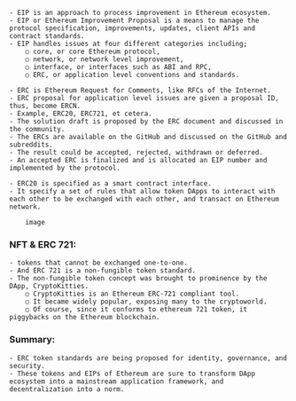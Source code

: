 	- EIP is an approach to process improvement in Ethereum ecosystem. 
	- EIP or Ethereum Improvement Proposal is a means to manage the protocol specification, improvements, updates, client APIs and contract standards. 
	- EIP handles issues at four different categories including; 
		○ core, or core Ethereum protocol, 
		○ network, or network level improvement, 
		○ interface, or interfaces such as ABI and RPC, 
		○ ERC, or application level conventions and standards.

	- ERC is Ethereum Request for Comments, like RFCs of the Internet. 
	- ERC proposal for application level issues are given a proposal ID, thus, become ERCN. 
	- Example, ERC20, ERC721, et cetera. 
	- The solution draft is proposed by the ERC document and discussed in the community. 
	- The ERCs are available on the GitHub and discussed on the GitHub and subreddits. 
	- The result could be accepted, rejected, withdrawn or deferred. 
	- An accepted ERC is finalized and is allocated an EIP number and implemented by the protocol.

	- ERC20 is specified as a smart contract interface. 
	- It specify a set of rules that allow token DApps to interact with each other to be exchanged with each other, and transact on Ethereum network.
	
		image
		
		
### NFT & ERC 721:
 
	- tokens that cannot be exchanged one-to-one. 
	- And ERC 721 is a non-fungible token standard. 
	- The non-fungible token concept was brought to prominence by the DApp, CryptoKitties.
		○ CryptoKitties is an Ethereum ERC-721 compliant tool. 
		○ It became widely popular, exposing many to the cryptoworld.
		○ Of course, since it conforms to ethereum 721 token, it piggybacks on the Ethereum blockchain.

### Summary:
	- ERC token standards are being proposed for identity, governance, and security.
	- These tokens and EIPs of Ethereum are sure to transform DApp ecosystem into a mainstream application framework, and decentralization into a norm.

